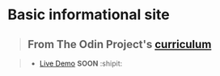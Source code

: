 # Basic informational site

> ## From The Odin Project's [curriculum](https://www.theodinproject.com/courses/nodejs/lessons/basic-informational-site)

> - [Live Demo]() **SOON** :shipit:
